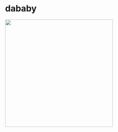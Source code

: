 # dababy
<img src="https://cdn.discordapp.com/attachments/792599783621001226/814328698063814726/Dababy_BabyOnBaby.png" width="350">